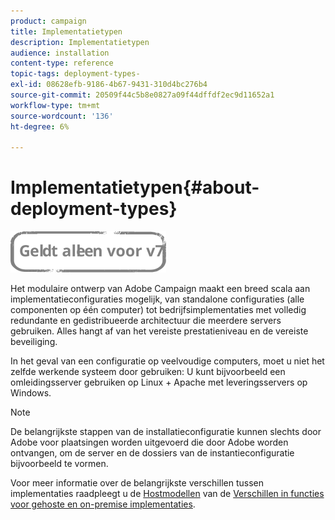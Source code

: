 ```yaml
---
product: campaign
title: Implementatietypen
description: Implementatietypen
audience: installation
content-type: reference
topic-tags: deployment-types-
exl-id: 08628efb-9186-4b67-9431-310d4bc276b4
source-git-commit: 20509f44c5b8e0827a09f44dffdf2ec9d11652a1
workflow-type: tm+mt
source-wordcount: '136'
ht-degree: 6%

---
```


# Implementatietypen{#about-deployment-types}

![](../../assets/v7-only.svg)

Het modulaire ontwerp van Adobe Campaign maakt een breed scala aan implementatieconfiguraties mogelijk, van standalone configuraties (alle componenten op één computer) tot bedrijfsimplementaties met volledig redundante en gedistribueerde architectuur die meerdere servers gebruiken. Alles hangt af van het vereiste prestatieniveau en de vereiste beveiliging.

In het geval van een configuratie op veelvoudige computers, moet u niet het zelfde werkende systeem door gebruiken: U kunt bijvoorbeeld een omleidingsserver gebruiken op Linux + Apache met leveringsservers op Windows.

>[!NOTE]
>
>De belangrijkste stappen van de installatieconfiguratie kunnen slechts door Adobe voor plaatsingen worden uitgevoerd die door Adobe worden ontvangen, om de server en de dossiers van de instantieconfiguratie bijvoorbeeld te vormen.
>
>Voor meer informatie over de belangrijkste verschillen tussen implementaties raadpleegt u de [Hostmodellen](../../installation/using/hosting-models.md) van de [Verschillen in functies voor gehoste en on-premise implementaties](../../installation/using/capability-matrix.md).
